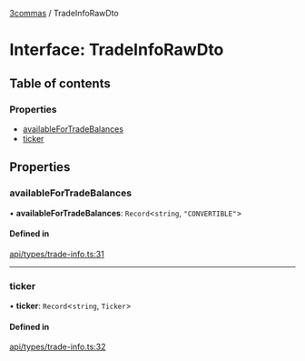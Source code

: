 [3commas](../README.md) / TradeInfoRawDto

# Interface: TradeInfoRawDto

## Table of contents

### Properties

- [availableForTradeBalances](TradeInfoRawDto.md#availablefortradebalances)
- [ticker](TradeInfoRawDto.md#ticker)

## Properties

### availableForTradeBalances

• **availableForTradeBalances**: `Record`\<`string`, `"CONVERTIBLE"`\>

#### Defined in

[api/types/trade-info.ts:31](https://github.com/ozum/3commas/blob/154787b/src/api/types/trade-info.ts#L31)

---

### ticker

• **ticker**: `Record`\<`string`, `Ticker`\>

#### Defined in

[api/types/trade-info.ts:32](https://github.com/ozum/3commas/blob/154787b/src/api/types/trade-info.ts#L32)
